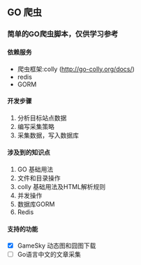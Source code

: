 ## GO 爬虫

### 简单的GO爬虫脚本，仅供学习参考

#### 依赖服务
- 爬虫框架:colly (http://go-colly.org/docs/)
- redis
- GORM

#### 开发步骤
1. 分析目标站点数据
2. 编写采集策略
3. 采集数据，写入数据库

#### 涉及到的知识点
1. GO 基础用法
2. 文件和目录操作
3. colly 基础用法及HTML解析规则
4. 并发操作
5. 数据库GORM
6. Redis

#### 支持的功能
-[x] GameSky 动态图和囧图下载
-[ ] Go语言中文的文章采集 